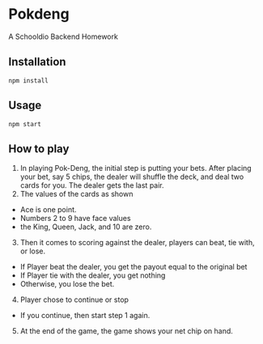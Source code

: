 # Pokdeng

A Schooldio Backend Homework

## Installation

```
npm install
```

## Usage

```
npm start
```

## How to play

1. In playing Pok-Deng, the initial step is putting your bets. After placing your bet, say 5 chips, the dealer will shuffle the deck, and deal two cards for you. The dealer gets the last pair.
1. The values of the cards as shown
  * Ace is one point. 
  * Numbers 2 to 9 have face values
  * the King, Queen, Jack, and 10 are zero. 
3. Then it comes to scoring against the dealer, players can beat, tie with, or lose. 
 * If Player beat the dealer, you get the payout equal to the original bet
 * If Player tie with the dealer, you get nothing
 * Otherwise, you lose the bet.
4. Player chose to continue or stop
 * If you continue, then start step 1 again. 
5. At the end of the game,  the game shows your net chip on hand.
